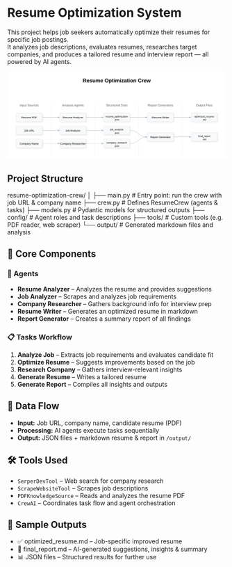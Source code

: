 # Resume Optimization System

This project helps job seekers automatically optimize their resumes for specific job postings.  
It analyzes job descriptions, evaluates resumes, researches target companies, and produces a tailored resume and interview report — all powered by AI agents.


![Resume Optimization System Architecture](docs/architecture-diagam.svg)

## Project Structure

resume-optimization-crew/
│
├── main.py # Entry point: run the crew with job URL & company name
├── crew.py # Defines ResumeCrew (agents & tasks)
├── models.py # Pydantic models for structured outputs
├── config/ # Agent roles and task descriptions
├── tools/ # Custom tools (e.g. PDF reader, web scraper)
└── output/ # Generated markdown files and analysis

## 🧩 Core Components

### 👥 Agents
- **Resume Analyzer** – Analyzes the resume and provides suggestions
- **Job Analyzer** – Scrapes and analyzes job requirements
- **Company Researcher** – Gathers background info for interview prep
- **Resume Writer** – Generates an optimized resume in markdown
- **Report Generator** – Creates a summary report of all findings

### 📋 Tasks Workflow
1. **Analyze Job** – Extracts job requirements and evaluates candidate fit
2. **Optimize Resume** – Suggests improvements based on the job
3. **Research Company** – Gathers interview-relevant insights
4. **Generate Resume** – Writes a tailored resume
5. **Generate Report** – Compiles all insights and outputs


## 🔄 Data Flow

- **Input:** Job URL, company name, candidate resume (PDF)
- **Processing:** AI agents execute tasks sequentially
- **Output:** JSON files + markdown resume & report in `/output/`


## 🛠 Tools Used

- `SerperDevTool` – Web search for company research
- `ScrapeWebsiteTool` – Scrapes job descriptions
- `PDFKnowledgeSource` – Reads and analyzes the resume PDF
- `CrewAI` – Coordinates task flow and agent orchestration

## 📌 Sample Outputs

- ✅ optimized_resume.md – Job-specific improved resume
- 📄 final_report.md – AI-generated suggestions, insights & summary
- 📊 JSON files – Structured results for further use
